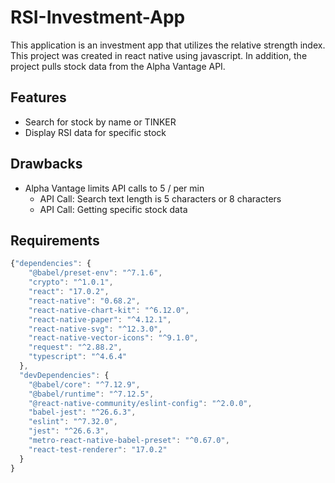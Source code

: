 # RSI-Investment-App
This application is an investment app that utilizes the relative strength index. This project was created in react native using javascript. In addition, the project pulls stock data from the Alpha Vantage API.

## Features
* Search for stock by name or TINKER
* Display RSI data for specific stock

## Drawbacks
* Alpha Vantage limits API calls to 5 / per min
    * API Call: Search text length is 5 characters or 8 characters
    * API Call: Getting specific stock data 

## Requirements
```javascript
{"dependencies": {
    "@babel/preset-env": "^7.1.6",
    "crypto": "^1.0.1",
    "react": "17.0.2",
    "react-native": "0.68.2",
    "react-native-chart-kit": "^6.12.0",
    "react-native-paper": "^4.12.1",
    "react-native-svg": "^12.3.0",
    "react-native-vector-icons": "^9.1.0",
    "request": "^2.88.2",
    "typescript": "^4.6.4"
  },
  "devDependencies": {
    "@babel/core": "^7.12.9",
    "@babel/runtime": "^7.12.5",
    "@react-native-community/eslint-config": "^2.0.0",
    "babel-jest": "^26.6.3",
    "eslint": "^7.32.0",
    "jest": "^26.6.3",
    "metro-react-native-babel-preset": "^0.67.0",
    "react-test-renderer": "17.0.2"
  }
}
```
